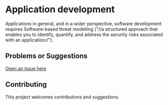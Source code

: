 # Application development

Applications in general, and in a wider perspective, software development requires Software-based threat modelling ("//a structured approach that enables you to identify, quantify, and address the security risks associated with an application//").


## Problems or Suggestions

[Open an issue here](https://github.com/tymyrddin/orchard/issues)

## Contributing

This project welcomes contributions and suggestions. 
